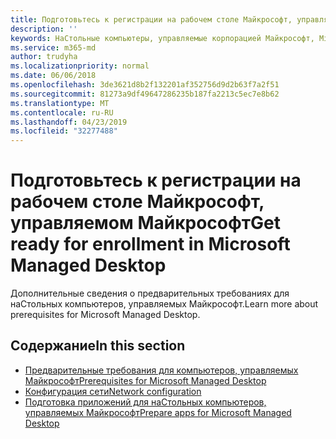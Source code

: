 ```yaml
---
title: Подготовьтесь к регистрации на рабочем столе Майкрософт, управляемом Майкрософт
description: ''
keywords: НаСтольные компьютеры, управляемые корпорацией Майкрософт, Microsoft 365, служба, документация
ms.service: m365-md
author: trudyha
ms.localizationpriority: normal
ms.date: 06/06/2018
ms.openlocfilehash: 3de3621d8b2f132201af352756d9d2b63f7a2f51
ms.sourcegitcommit: 81273a9df49647286235b187fa2213c5ec7e8b62
ms.translationtype: MT
ms.contentlocale: ru-RU
ms.lasthandoff: 04/23/2019
ms.locfileid: "32277488"
---
```

# <a name="get-ready-for-enrollment-in-microsoft-managed-desktop"></a><span data-ttu-id="aeea4-103">Подготовьтесь к регистрации на рабочем столе Майкрософт, управляемом Майкрософт</span><span class="sxs-lookup"><span data-stu-id="aeea4-103">Get ready for enrollment in Microsoft Managed Desktop</span></span>

<span data-ttu-id="aeea4-104">Дополнительные сведения о предварительных требованиях для наСтольных компьютеров, управляемых Майкрософт.</span><span class="sxs-lookup"><span data-stu-id="aeea4-104">Learn more about prerequisites for Microsoft Managed Desktop.</span></span> 

## <a name="in-this-section"></a><span data-ttu-id="aeea4-105">Содержание</span><span class="sxs-lookup"><span data-stu-id="aeea4-105">In this section</span></span>

- [<span data-ttu-id="aeea4-106">Предварительные требования для компьютеров, управляемых Майкрософт</span><span class="sxs-lookup"><span data-stu-id="aeea4-106">Prerequisites for Microsoft Managed Desktop</span></span>](prerequisites.md)
- [<span data-ttu-id="aeea4-107">Конфигурация сети</span><span class="sxs-lookup"><span data-stu-id="aeea4-107">Network configuration</span></span>](network.md)
- [<span data-ttu-id="aeea4-108">Подготовка приложений для наСтольных компьютеров, управляемых Майкрософт</span><span class="sxs-lookup"><span data-stu-id="aeea4-108">Prepare apps for Microsoft Managed Desktop</span></span>](apps.md)